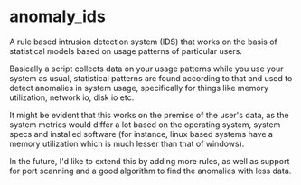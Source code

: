# anomaly_ids

A rule based intrusion detection system (IDS) that works on the basis of statistical models based on usage patterns of particular users.

Basically a script collects data on your usage patterns while you use your system as usual, statistical patterns are found according to that and used to detect anomalies in system usage, specifically for things like memory utilization, network io, disk io etc.

It might be evident that this works on the premise of the user's data, as the system metrics would differ a lot based on the operating system, system specs and installed software (for instance, linux based systems have a memory utilization which is much lesser than that of windows).

In the future, I'd like to extend this by adding more rules, as well as support for port scanning and a good algorithm to find the anomalies with less data.
